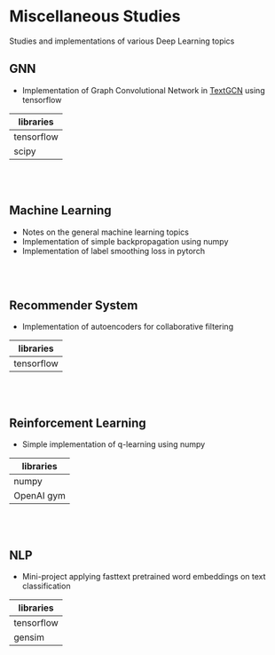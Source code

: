 # Miscellaneous Studies
Studies and implementations of various Deep Learning topics


## GNN
* Implementation of Graph Convolutional Network in [TextGCN](https://arxiv.org/abs/1809.05679) using tensorflow

| libraries |
| --------- |
| tensorflow |
| scipy     |

</br>
</br>

## Machine Learning
* Notes on the general machine learning topics
* Implementation of simple backpropagation using numpy
* Implementation of label smoothing loss in pytorch

</br>
</br>

## Recommender System
* Implementation of autoencoders for collaborative filtering

|libraries|
| ------ |
|tensorflow|

</br>
</br>

## Reinforcement Learning
* Simple implementation of q-learning using numpy

|libraries|
| ------ |
| numpy |
| OpenAI gym |

</br>
</br>

## NLP
* Mini-project applying fasttext pretrained word embeddings on text classification

|libraries|
| ------ |
| tensorflow |
| gensim |